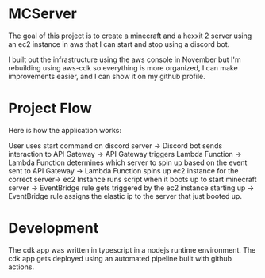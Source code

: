 # MCServer

The goal of this project is to create a minecraft and a hexxit 2 server using an ec2 instance in aws that I can start and stop using a discord bot.

I built out the infrastructure using the aws console in November but I'm rebuilding using aws-cdk so everything is more organized, I can make improvements easier, and I can show it on my github profile. 

# Project Flow

Here is how the application works: 

User uses start command on discord server -> Discord bot sends interaction to API Gateway -> API Gateway triggers Lambda Function -> Lambda Function determines which server to spin up based on the event sent to API Gateway -> Lambda Function spins up ec2 instance for the correct server-> ec2 Instance runs script when it boots up to start minecraft server -> EventBridge rule gets triggered by the ec2 instance starting up -> EventBridge rule assigns the elastic ip to the server that just booted up. 

# Development
The cdk app was written in typescript in a nodejs runtime environment.
The cdk app gets deployed using an automated pipeline built with github actions.
